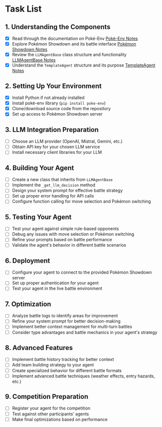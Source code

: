 # Task List

## 1. Understanding the Components

- [x]  Read through the documentation on Poké-Env [Poké-Env Notes](1/1.1%20-%20Poke-Env.md)
- [x]  Explore Pokémon Showdown and its battle interface [Pokémon Showdown Notes](1/1.2%20-%20Pokemon%20Showdown.md)
- [x]  Review the `LLMAgentBase` class structure and functionality [LLMAgentBase Notes](1/1.3%20-%20LLM%20Agent%20Base.md)
- [x]  Understand the `TemplateAgent` structure and its purpose [TemplateAgent Notes](1/1.4%20-%20Template%20Agent.md)

## 2. Setting Up Your Environment

- [x]  Install Python if not already installed
- [x]  Install poké-env library (`pip install poke-env`)
- [x]  Clone/download source code from the repository
- [x]  Set up access to Pokémon Showdown server

## 3. LLM Integration Preparation

- [ ]  Choose an LLM provider (OpenAI, Mistral, Gemini, etc.)
- [ ]  Obtain API key for your chosen LLM service
- [ ]  Install necessary client libraries for your LLM

## 4. Building Your Agent

- [ ]  Create a new class that inherits from `LLMAgentBase`
- [ ]  Implement the `_get_llm_decision` method
- [ ]  Design your system prompt for effective battle strategy
- [ ]  Set up proper error handling for API calls
- [ ]  Configure function calling for move selection and Pokémon switching

## 5. Testing Your Agent

- [ ]  Test your agent against simple rule-based opponents
- [ ]  Debug any issues with move selection or Pokémon switching
- [ ]  Refine your prompts based on battle performance
- [ ]  Validate the agent's behavior in different battle scenarios

## 6. Deployment

- [ ]  Configure your agent to connect to the provided Pokémon Showdown server
- [ ]  Set up proper authentication for your agent
- [ ]  Test your agent in the live battle environment

## 7. Optimization

- [ ]  Analyze battle logs to identify areas for improvement
- [ ]  Refine your system prompt for better decision-making
- [ ]  Implement better context management for multi-turn battles
- [ ]  Consider type advantages and battle mechanics in your agent's strategy

## 8. Advanced Features

- [ ]  Implement battle history tracking for better context
- [ ]  Add team building strategy to your agent
- [ ]  Create specialized behavior for different battle formats
- [ ]  Implement advanced battle techniques (weather effects, entry hazards, etc.)

## 9. Competition Preparation

- [ ]  Register your agent for the competition
- [ ]  Test against other participants' agents
- [ ]  Make final optimizations based on performance